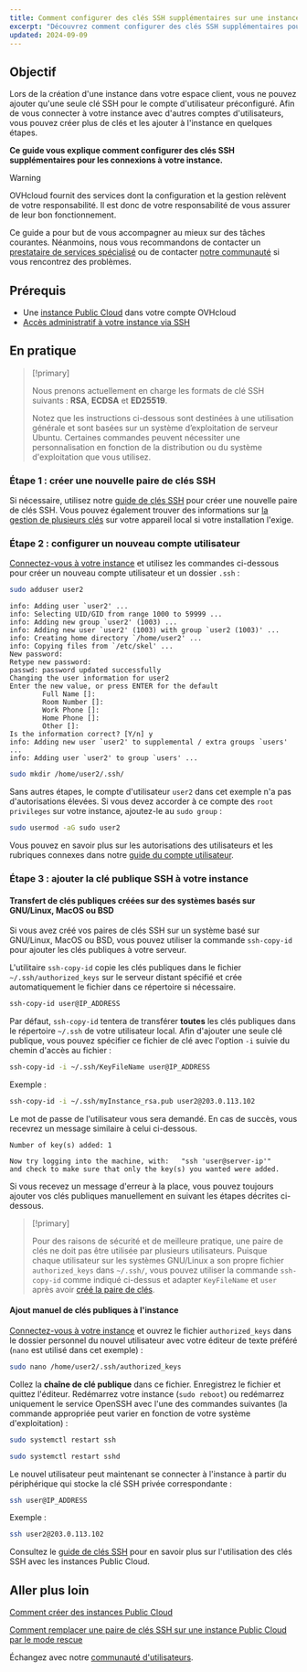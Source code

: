 ```yaml
---
title: Comment configurer des clés SSH supplémentaires sur une instance
excerpt: "Découvrez comment configurer des clés SSH supplémentaires pour les comptes d'utilisateurs et les ajouter à votre instance Public Cloud"
updated: 2024-09-09
---
```


## Objectif

Lors de la création d'une instance dans votre espace client, vous ne pouvez ajouter qu'une seule clé SSH pour le compte d'utilisateur préconfiguré. Afin de vous connecter à votre instance avec d'autres comptes d'utilisateurs, vous pouvez créer plus de clés et les ajouter à l'instance en quelques étapes.

**Ce guide vous explique comment configurer des clés SSH supplémentaires pour les connexions à votre instance.**

> [!warning]
> OVHcloud fournit des services dont la configuration et la gestion relèvent de votre responsabilité. Il est donc de votre responsabilité de vous assurer de leur bon fonctionnement.
>
> Ce guide a pour but de vous accompagner au mieux sur des tâches courantes. Néanmoins, nous vous recommandons de contacter un [prestataire de services spécialisé](/links/partner) ou de contacter [notre communauté](/links/community) si vous rencontrez des problèmes.
>

## Prérequis

- Une [instance Public Cloud](/links/public-cloud/public-cloud) dans votre compte OVHcloud
- [Accès administratif à votre instance via SSH](/pages/public_cloud/compute/creating-ssh-keys-pci#login-linux)

## En pratique

> [!primary]
>
> Nous prenons actuellement en charge les formats de clé SSH suivants : **RSA**, **ECDSA** et **ED25519**.
>
> Notez que les instructions ci-dessous sont destinées à une utilisation générale et sont basées sur un système d’exploitation de serveur Ubuntu. Certaines commandes peuvent nécessiter une personnalisation en fonction de la distribution ou du système d'exploitation que vous utilisez.
>

### Étape 1 : créer une nouvelle paire de clés SSH

Si nécessaire, utilisez notre [guide de clés SSH](/pages/public_cloud/compute/creating-ssh-keys-pci) pour créer une nouvelle paire de clés SSH.
Vous pouvez également trouver des informations sur [la gestion de plusieurs clés](/pages/public_cloud/compute/creating-ssh-keys-pci#create-ssh-key) sur votre appareil local si votre installation l'exige.

### Étape 2 : configurer un nouveau compte utilisateur

[Connectez-vous à votre instance](/pages/public_cloud/compute/public-cloud-first-steps#connect-to-instance) et utilisez les commandes ci-dessous pour créer un nouveau compte utilisateur et un dossier `.ssh` :

```bash
sudo adduser user2
```

```console
info: Adding user `user2' ...
info: Selecting UID/GID from range 1000 to 59999 ...
info: Adding new group `user2' (1003) ...
info: Adding new user `user2' (1003) with group `user2 (1003)' ...
info: Creating home directory `/home/user2' ...
info: Copying files from `/etc/skel' ...
New password: 
Retype new password:
passwd: password updated successfully
Changing the user information for user2
Enter the new value, or press ENTER for the default
		Full Name []:
		Room Number []:
		Work Phone []: 
		Home Phone []: 
		Other []: 
Is the information correct? [Y/n] y
info: Adding new user `user2' to supplemental / extra groups `users' ...
info: Adding user `user2' to group `users' ...
```

```bash
sudo mkdir /home/user2/.ssh/
```

Sans autres étapes, le compte d'utilisateur `user2` dans cet exemple n'a pas d'autorisations élevées. Si vous devez accorder à ce compte des `root privileges` sur votre instance, ajoutez-le au `sudo group` :

```bash
sudo usermod -aG sudo user2
```

Vous pouvez en savoir plus sur les autorisations des utilisateurs et les rubriques connexes dans notre [guide du compte utilisateur](/pages/bare_metal_cloud/dedicated_servers/changing_root_password_linux_ds).

### Étape 3 : ajouter la clé publique SSH à votre instance

#### Transfert de clés publiques créées sur des systèmes basés sur GNU/Linux, MacOS ou BSD

Si vous avez créé vos paires de clés SSH sur un système basé sur GNU/Linux, MacOS ou BSD, vous pouvez utiliser la commande `ssh-copy-id` pour ajouter les clés publiques à votre serveur.

L'utilitaire `ssh-copy-id` copie les clés publiques dans le fichier `~/.ssh/authorized_keys` sur le serveur distant spécifié et crée automatiquement le fichier dans ce répertoire si nécessaire.

```bash
ssh-copy-id user@IP_ADDRESS
```

Par défaut, `ssh-copy-id` tentera de transférer **toutes** les clés publiques dans le répertoire `~/.ssh` de votre utilisateur local. Afin d'ajouter une seule clé publique, vous pouvez spécifier ce fichier de clé avec l'option `-i` suivie du chemin d'accès au fichier :

```bash
ssh-copy-id -i ~/.ssh/KeyFileName user@IP_ADDRESS
```

Exemple :

```bash
ssh-copy-id -i ~/.ssh/myInstance_rsa.pub user2@203.0.113.102
```

Le mot de passe de l'utilisateur vous sera demandé. En cas de succès, vous recevrez un message similaire à celui ci-dessous.

```console
Number of key(s) added: 1

Now try logging into the machine, with:   "ssh 'user@server-ip'"
and check to make sure that only the key(s) you wanted were added.
```

Si vous recevez un message d'erreur à la place, vous pouvez toujours ajouter vos clés publiques manuellement en suivant les étapes décrites ci-dessous.

> [!primary]
>
> Pour des raisons de sécurité et de meilleure pratique, une paire de clés ne doit pas être utilisée par plusieurs utilisateurs. Puisque chaque utilisateur sur les systèmes GNU/Linux a son propre fichier `authorized_keys` dans `~/.ssh/`, vous pouvez utiliser la commande `ssh-copy-id` comme indiqué ci-dessus et adapter `KeyFileName` et `user` après avoir [créé la paire de clés](/pages/public_cloud/compute/creating-ssh-keys-pci#create-ssh-key).
>

#### Ajout manuel de clés publiques à l'instance

[Connectez-vous à votre instance](/pages/public_cloud/compute/public-cloud-first-steps#connect-to-instance) et ouvrez le fichier `authorized_keys` dans le dossier personnel du nouvel utilisateur avec votre éditeur de texte préféré (`nano` est utilisé dans cet exemple) :

```bash
sudo nano /home/user2/.ssh/authorized_keys
```

Collez la **chaîne de clé publique** dans ce fichier. Enregistrez le fichier et quittez l'éditeur.
Redémarrez votre instance (`sudo reboot`) ou redémarrez uniquement le service OpenSSH avec l'une des commandes suivantes (la commande appropriée peut varier en fonction de votre système d'exploitation) :

```bash
sudo systemctl restart ssh
```

```bash
sudo systemctl restart sshd
```

Le nouvel utilisateur peut maintenant se connecter à l'instance à partir du périphérique qui stocke la clé SSH privée correspondante :

```bash
ssh user@IP_ADDRESS
```

Exemple :

```bash
ssh user2@203.0.113.102
```

Consultez le [guide de clés SSH](/pages/public_cloud/compute/creating-ssh-keys-pci) pour en savoir plus sur l'utilisation des clés SSH avec les instances Public Cloud.


## Aller plus loin

[Comment créer des instances Public Cloud](/pages/public_cloud/compute/public-cloud-first-steps)

[Comment remplacer une paire de clés SSH sur une instance Public Cloud par le mode rescue](/pages/public_cloud/compute/replacing_lost_ssh_key)

Échangez avec notre [communauté d'utilisateurs](/links/community).